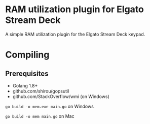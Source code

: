 # RAM utilization plugin for Elgato Stream Deck
A simple RAM utilization plugin for the Elgato Stream Deck keypad.

# Compiling
## Prerequisites
* Golang 1.8+
* github.com/shirou/gopsutil
* github.com/StackOverflow/wmi (on Windows)

`go build -o mem.exe main.go` on Windows

`go build -o mem main.go` on Mac